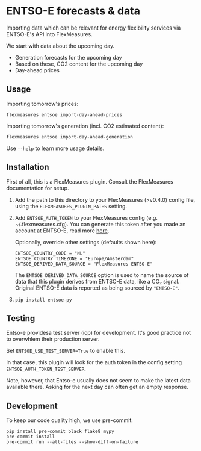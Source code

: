 # ENTSO-E forecasts & data

Importing data which can be relevant for energy flexibility services via ENTSO-E's API into FlexMeasures.

We start with data about the upcoming day.

- Generation forecasts for the upcoming day
- Based on these, CO2 content for the upcoming day
- Day-ahead prices


## Usage

Importing tomorrow's prices:

    flexmeasures entsoe import-day-ahead-prices

Importing tomorrow's generation (incl. CO2 estimated content):

    flexmeasures entsoe import-day-ahead-generation

Use ``--help`` to learn more usage details.


## Installation

First of all, this is a FlexMeasures plugin. Consult the FlexMeasures documentation for setup.

1. Add the path to this directory to your FlexMeasures (>v0.4.0) config file,
using the `FLEXMEASURES_PLUGIN_PATHS` setting.

2. Add `ENTSOE_AUTH_TOKEN` to your FlexMeasures config (e.g. ~/.flexmeasures.cfg).
You can generate this token after you made an account at ENTSO-E, read more [here](https://transparency.entsoe.eu/content/static_content/Static%20content/web%20api/Guide.html#_authentication_and_authorisation). 

   Optionally, override other settings (defaults shown here):

       ENTSOE_COUNTRY_CODE = "NL"
       ENTSOE_COUNTRY_TIMEZONE = "Europe/Amsterdam"
       ENTSOE_DERIVED_DATA_SOURCE = "FlexMeasures ENTSO-E"

   The `ENTSOE_DERIVED_DATA_SOURCE` option is used to name the source of data that this plugin derives from ENTSO-E data, like a CO₂ signal.
   Original ENTSO-E data is reported as being sourced by `"ENTSO-E"`.

3. `pip install entsoe-py`


## Testing

Entso-e providesa test server (iop) for development. It's good practice not to overwhlem their production server.

Set ``ENTSOE_USE_TEST_SERVER=True`` to enable this.

In that case, this plugin will look for the auth token in the config setting ``ENTSOE_AUTH_TOKEN_TEST_SERVER``.

Note, however, that Entso-e usually does not seem to make the latest data available there. Asking for the next day can often get an empty response.


## Development

To keep our code quality high, we use pre-commit:

    pip install pre-commit black flake8 mypy
    pre-commit install
    pre-commit run --all-files --show-diff-on-failure
